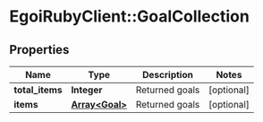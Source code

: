 # EgoiRubyClient::GoalCollection

## Properties
Name | Type | Description | Notes
------------ | ------------- | ------------- | -------------
**total_items** | **Integer** | Returned goals | [optional] 
**items** | [**Array&lt;Goal&gt;**](Goal.md) | Returned goals | [optional] 


